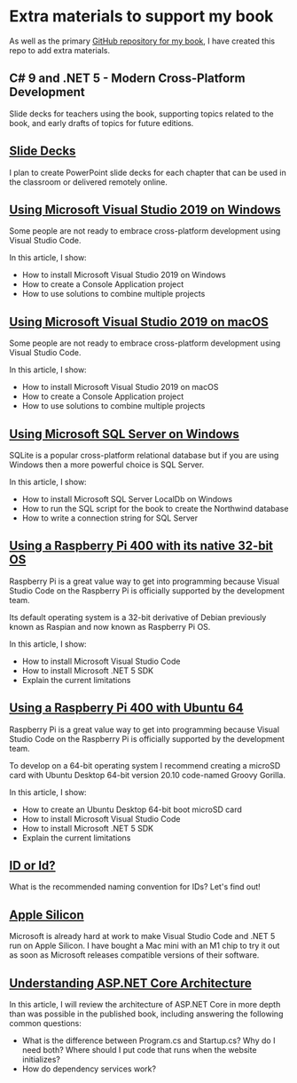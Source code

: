 # Extra materials to support my book

As well as the primary [GitHub repository for my book](https://github.com/markjprice/cs9dotnet5), I have created this repo to add extra materials.

## C# 9 and .NET 5 - Modern Cross-Platform Development
Slide decks for teachers using the book, supporting topics related to the book, and early drafts of topics for future editions.

## [Slide Decks](/slide-decks/README.md)
I plan to create PowerPoint slide decks for each chapter that can be used in the classroom or delivered remotely online.

## [Using Microsoft Visual Studio 2019 on Windows](/vs2019-windows/README.md)
Some people are not ready to embrace cross-platform development using Visual Studio Code. 

In this article, I show:
- How to install Microsoft Visual Studio 2019 on Windows
- How to create a Console Application project
- How to use solutions to combine multiple projects

## [Using Microsoft Visual Studio 2019 on macOS](/vs2019-macos/README.md)
Some people are not ready to embrace cross-platform development using Visual Studio Code. 

In this article, I show:
- How to install Microsoft Visual Studio 2019 on macOS
- How to create a Console Application project
- How to use solutions to combine multiple projects

## [Using Microsoft SQL Server on Windows](/sqlserver/README.md)
SQLite is a popular cross-platform relational database but if you are using Windows then a more powerful choice is SQL Server.

In this article, I show:
- How to install Microsoft SQL Server LocalDb on Windows
- How to run the SQL script for the book to create the Northwind database
- How to write a connection string for SQL Server

## [Using a Raspberry Pi 400 with its native 32-bit OS](/raspberry-pi-os32/README.md)
Raspberry Pi is a great value way to get into programming because Visual Studio Code on the Raspberry Pi is officially supported by the development team. 

Its default operating system is a 32-bit derivative of Debian previously known as Raspian and now known as Raspberry Pi OS. 

In this article, I show:
- How to install Microsoft Visual Studio Code
- How to install Microsoft .NET 5 SDK
- Explain the current limitations

## [Using a Raspberry Pi 400 with Ubuntu 64](/raspberry-pi-ubuntu64/README.md)
Raspberry Pi is a great value way to get into programming because Visual Studio Code on the Raspberry Pi is officially supported by the development team. 

To develop on a 64-bit operating system I recommend creating a microSD card with Ubuntu Desktop 64-bit version 20.10 code-named Groovy Gorilla.

In this article, I show:
- How to create an Ubuntu Desktop 64-bit boot microSD card
- How to install Microsoft Visual Studio Code
- How to install Microsoft .NET 5 SDK
- Explain the current limitations

## [ID or Id?](/ID-or-Id/README.md)
What is the recommended naming convention for IDs? Let's find out!

## [Apple Silicon](/apple-silicon/README.md)
Microsoft is already hard at work to make Visual Studio Code and .NET 5 run on Apple Silicon. I have bought a Mac mini with an M1 chip to try it out as soon as Microsoft releases compatible versions of their software.

## [Understanding ASP.NET Core Architecture](/aspnetcore-architecture/README.md)
In this article, I will review the architecture of ASP.NET Core in more depth than was possible in the published book, including answering the following common questions:
- What is the difference between Program.cs and Startup.cs? Why do I need both? Where should I put code that runs when the website initializes? 
- How do dependency services work? 